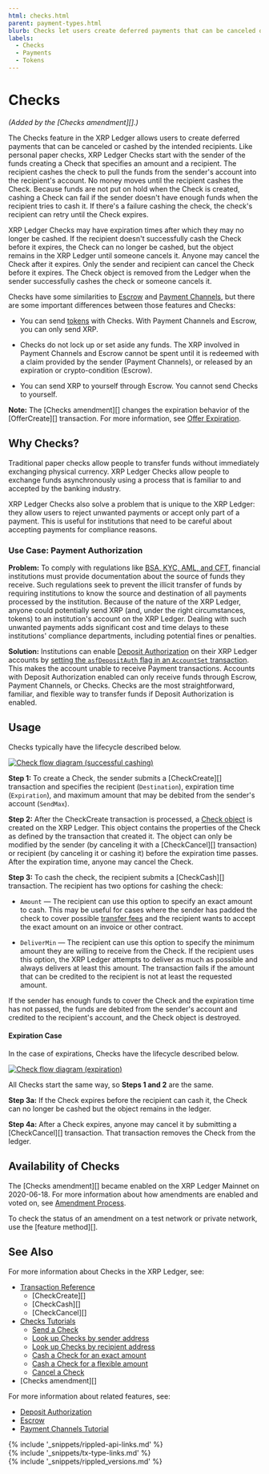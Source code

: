 ```yaml
---
html: checks.html
parent: payment-types.html
blurb: Checks let users create deferred payments that can be canceled or cashed by the intended recipients.
labels:
  - Checks
  - Payments
  - Tokens
---
```

# Checks

_(Added by the [Checks amendment][].)_

The Checks feature in the XRP Ledger allows users to create deferred payments that can be canceled or cashed by the intended recipients. Like personal paper checks, XRP Ledger Checks start with the sender of the funds creating a Check that specifies an amount and a recipient. The recipient cashes the check to pull the funds from the sender's account into the recipient's account. No money moves until the recipient cashes the Check. Because funds are not put on hold when the Check is created, cashing a Check can fail if the sender doesn't have enough funds when the recipient tries to cash it. If there's a failure cashing the check, the check's recipient can retry until the Check expires.

XRP Ledger Checks may have expiration times after which they may no longer be cashed. If the recipient doesn't successfully cash the Check before it expires, the Check can no longer be cashed, but the object remains in the XRP Ledger until someone cancels it. Anyone may cancel the Check after it expires. Only the sender and recipient can cancel the Check before it expires. The Check object is removed from the Ledger when the sender successfully cashes the check or someone cancels it.

Checks have some similarities to [Escrow](escrow.html) and [Payment Channels](use-payment-channels.html), but there are some important differences between those features and Checks:

* You can send [tokens](tokens.html) with Checks. With Payment Channels and Escrow, you can only send XRP.

* Checks do not lock up or set aside any funds. The XRP involved in Payment Channels and Escrow cannot be spent until it is redeemed with a claim provided by the sender (Payment Channels), or released by an expiration or crypto-condition (Escrow).

* You can send XRP to yourself through Escrow. You cannot send Checks to yourself.


**Note:** The [Checks amendment][] changes the expiration behavior of the [OfferCreate][] transaction. For more information, see [Offer Expiration](offers.html#offer-expiration).


## Why Checks?

Traditional paper checks allow people to transfer funds without immediately exchanging physical currency. XRP Ledger Checks allow people to exchange funds asynchronously using a process that is familiar to and accepted by the banking industry.

XRP Ledger Checks also solve a problem that is unique to the XRP Ledger: they allow users to reject unwanted payments or accept only part of a payment. This is useful for institutions that need to be careful about accepting payments for compliance reasons.


### Use Case: Payment Authorization

**Problem:** To comply with regulations like [BSA, KYC, AML, and CFT](become-an-xrp-ledger-gateway.html#gateway-compliance), financial institutions must provide documentation about the source of funds they receive. Such regulations seek to prevent the illicit transfer of funds by requiring institutions to know the source and destination of all payments processed by the institution. Because of the nature of the XRP Ledger, anyone could potentially send XRP (and, under the right circumstances, tokens) to an institution's account on the XRP Ledger. Dealing with such unwanted payments adds significant cost and time delays to these institutions' compliance departments, including potential fines or penalties. <!-- SPELLING_IGNORE: cft -->

**Solution:** Institutions can enable [Deposit Authorization](depositauth.html) on their XRP Ledger accounts by [setting the `asfDepositAuth` flag in an `AccountSet` transaction](accountset.html). This makes the account unable to receive Payment transactions. Accounts with Deposit Authorization enabled can only receive funds through Escrow, Payment Channels, or Checks. Checks are the most straightforward, familiar, and flexible way to transfer funds if Deposit Authorization is enabled.


## Usage

Checks typically have the lifecycle described below.

<!--{# Diagram source: https://docs.google.com/drawings/d/1Ez8OZVB2TLH-b_kSFOAgfYqXlEQt4KaUBW6F3TJAv_Q/edit #}-->

[![Check flow diagram (successful cashing)](img/checks-happy-path.png)](img/checks-happy-path.png)

**Step 1:** To create a Check, the sender submits a [CheckCreate][] transaction and specifies the recipient (`Destination`), expiration time (`Expiration`), and maximum amount that may be debited from the sender's account (`SendMax`).


**Step 2:** After the CheckCreate transaction is processed, a [Check object](check.html) is created on the XRP Ledger. This object contains the properties of the Check as defined by the transaction that created it. The object can only be modified by the sender (by canceling it with a [CheckCancel][] transaction) or recipient (by canceling it or cashing it) before the expiration time passes. After the expiration time, anyone may cancel the Check.

**Step 3:** To cash the check, the recipient submits a [CheckCash][] transaction. The recipient has two options for cashing the check:

* `Amount` — The recipient can use this option to specify an exact amount to cash. This may be useful for cases where the sender has padded the check to cover possible [transfer fees](transfer-fees.html) and the recipient wants to accept the exact amount on an invoice or other contract.

* `DeliverMin` — The recipient can use this option to specify the minimum amount they are willing to receive from the Check. If the recipient uses this option, the XRP Ledger attempts to deliver as much as possible and always delivers at least this amount. The transaction fails if the amount that can be credited to the recipient is not at least the requested amount.

If the sender has enough funds to cover the Check and the expiration time has not passed, the funds are debited from the sender's account and credited to the recipient's account, and the Check object is destroyed.



#### Expiration Case

In the case of expirations, Checks have the lifecycle described below.

<!--{# Diagram source: https://docs.google.com/drawings/d/11auqa0kVUPonqlc_RaQUfHcSkUI47xneSKpwlLxzSK0/edit #}-->

[![Check flow diagram (expiration)](img/checks-expiration.png)](img/checks-expiration.png)


All Checks start the same way, so **Steps 1 and 2** are the same.

**Step 3a:** If the Check expires before the recipient can cash it, the Check can no longer be cashed but the object remains in the ledger.

**Step 4a:** After a Check expires, anyone may cancel it by submitting a [CheckCancel][] transaction. That transaction removes the Check from the ledger.  

<!-- SPELLING_IGNORE: 3a, 4a -->


## Availability of Checks

The [Checks amendment][] became enabled on the XRP Ledger Mainnet on 2020-06-18. For more information about how amendments are enabled and voted on, see [Amendment Process](amendments.html#amendment-process).

To check the status of an amendment on a test network or private network, use the [feature method][].


## See Also

For more information about Checks in the XRP Ledger, see:

- [Transaction Reference](transaction-types.html)
    - [CheckCreate][]
    - [CheckCash][]
    - [CheckCancel][]
- [Checks Tutorials](use-checks.html)
    - [Send a Check](send-a-check.html)
    - [Look up Checks by sender address](look-up-checks-by-sender.html)
    - [Look up Checks by recipient address](look-up-checks-by-recipient.html)
    - [Cash a Check for an exact amount](cash-a-check-for-an-exact-amount.html)
    - [Cash a Check for a flexible amount](cash-a-check-for-a-flexible-amount.html)
    - [Cancel a Check](cancel-a-check.html)
- [Checks amendment][]

For more information about related features, see:

* [Deposit Authorization](depositauth.html)
* [Escrow](escrow.html)
* [Payment Channels Tutorial](use-payment-channels.html)


<!--{# common link defs #}-->
{% include '_snippets/rippled-api-links.md' %}			
{% include '_snippets/tx-type-links.md' %}			
{% include '_snippets/rippled_versions.md' %}
